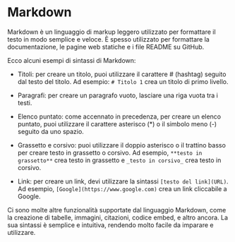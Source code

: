 # Markdown

Markdown è un linguaggio di markup leggero utilizzato per formattare il testo in modo semplice e veloce. È spesso utilizzato per formattare la documentazione, le pagine web statiche e i file README su GitHub.

Ecco alcuni esempi di sintassi di Markdown:

- Titoli: per creare un titolo, puoi utilizzare il carattere # (hashtag) seguito dal testo del titolo. Ad esempio: `# Titolo 1` crea un titolo di primo livello.

- Paragrafi: per creare un paragrafo vuoto, lasciare una riga vuota tra i testi.

- Elenco puntato: come accennato in precedenza, per creare un elenco puntato, puoi utilizzare il carattere asterisco (*) o il simbolo meno (-) seguito da uno spazio.

- Grassetto e corsivo: puoi utilizzare il doppio asterisco o il trattino basso per creare testo in grassetto o corsivo. Ad esempio, `**testo in grassetto**` crea testo in grassetto e `_testo in corsivo_` crea testo in corsivo.

- Link: per creare un link, devi utilizzare la sintassi `[testo del link](URL)`. Ad esempio, `[Google](https://www.google.com)` crea un link cliccabile a Google.

Ci sono molte altre funzionalità supportate dal linguaggio Markdown, come la creazione di tabelle, immagini, citazioni, codice embed, e altro ancora. La sua sintassi è semplice e intuitiva, rendendo molto facile da imparare e utilizzare.